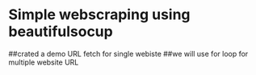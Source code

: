 # Simple webscraping using beautifulsocup
##crated a demo URL fetch for single webiste
##we will use for loop for multiple website URL
